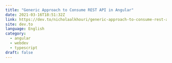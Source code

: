 ```yaml
---
title: "Generic Approach to Consume REST API in Angular"
date: 2021-03-16T18:51:32Z
link: https://dev.to/nicholaalkhouri/generic-approach-to-consume-rest-api-in-angular-4poj?utm_medium=RSS&utm_source=news.12bit.vn
site: dev.to
language: English
category:
  - angular
  - webdev
  - typescript
draft: false
---
```

